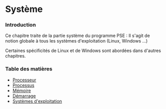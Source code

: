 # Système 

### Introduction
Ce chapitre traite de la partie système du programme PSE : 
Il s'agit de notion globale à tous les systèmes d'exploitation (Linux, Windows ...)

Certaines spécificités de Linux et de Windows sont abordées dans d'autres chapitres.

### Table des matières
- [Processeur](./processeur/processeur.md)
- [Processus](./processus/processus.md)
- [Mémoire](./memoire/memoire.md)
- [Démarrage](./demarrage/demarrage.md)
- [Systèmes d'exploitation](./os/os.md)
